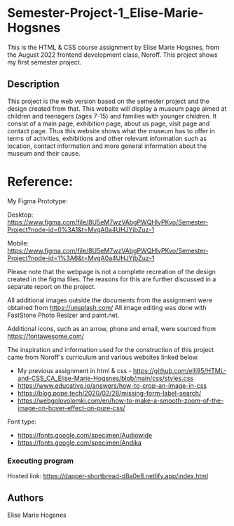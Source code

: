 # Semester-Project-1_Elise-Marie-Hogsnes

This is the HTML & CSS course assignment by Elise Marie Hogsnes, from the August 2022 frontend development class, Noroff.
This project shows my first semester project.

## Description

This project is the web version based on the semester project and the design created from that.
This website will display a museum page aimed at children and teenagers (ages 7-15) and families with younger children.
It consist of a main page, exhibition page, about us page, visit page and contact page.
Thus this website shows what the museum has to offer in terms of activities, exhibitions and other relevant information such as location, contact information and more general information about the museum and their cause.

# Reference:

My Figma Prototype:

Desktop: https://www.figma.com/file/8U5eM7wzVAbgPWQHlyPKvo/Semester-Project?node-id=0%3A1&t=MvgA0a4UHJYjbZuz-1

Mobile: https://www.figma.com/file/8U5eM7wzVAbgPWQHlyPKvo/Semester-Project?node-id=1%3A6&t=MvgA0a4UHJYjbZuz-1

Please note that the webpage is not a complete recreation of the design created in the figma files.
The reasons for this are further discussed in a separate report on the project.

All additional images outside the documents from the assignment were obtained from https://unsplash.com/
All image editing was done with FastStone Photo Resizer and paint.net.

Additional icons, such as an arrow, phone and email, were sourced from https://fontawesome.com/

The inspiration and information used for the construction of this project came from Noroff's curriculum and various websites linked below.

- My previous assignment in html & css - https://github.com/elli95/HTML-and-CSS_CA_Elise-Marie-Hogsnes/blob/main/css/styles.css
- https://www.educative.io/answers/how-to-crop-an-image-in-css
- https://blog.pope.tech/2020/02/28/missing-form-label-search/
- https://webgolovolomki.com/en/how-to-make-a-smooth-zoom-of-the-image-on-hover-effect-on-pure-css/

Font type:

- https://fonts.google.com/specimen/Audiowide
- https://fonts.google.com/specimen/Andika

### Executing program

Hosted link: https://dapper-shortbread-d8a0e8.netlify.app/index.html

## Authors

Elise Marie Hogsnes
